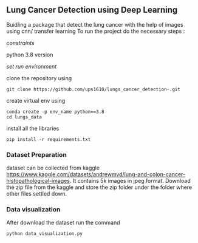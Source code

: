 ## Lung Cancer Detection using Deep Learning

Buidling a package that detect the lung cancer with the help of images using cnn/ transfer learning
To run the project do the necessary steps :

*constraints*

python 3.8 version

*set run environment*

clone the repository using 
```
git clone https://github.com/ups1610/lungs_cancer_detection-.git
```
create virtual env using
```
conda create -p env_name python==3.8
cd lungs_data
```
install all the libraries
```
pip install -r requirements.txt
```

### Dataset Preparation

dataset can be collected from kaggle https://www.kaggle.com/datasets/andrewmvd/lung-and-colon-cancer-histopathological-images. 
It contains 5k images in jpeg format.
Download the zip file from the kaggle and store the zip folder under the folder where other files settled down.

### Data visualization

After download the dataset run the command
```
python data_visualization.py
```